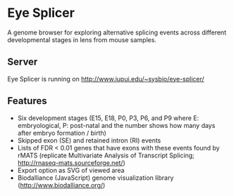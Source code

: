 # Eye Splicer

A genome browser for exploring alternative splicing events across different developmental stages in lens from mouse samples.

## Server

Eye Splicer is running on http://www.iupui.edu/~sysbio/eye-splicer/

## Features

* Six development stages (E15, E18, P0, P3, P6, and P9 where E: embryological, P: post-natal and the number shows how many days after embryo formation / birth)
* Skipped exon (SE) and retained intron (RI) events
* Lists of FDR < 0.01 genes that have exons with these events found by rMATS (replicate Multivariate Analysis of Transcript Splicing; http://rnaseq-mats.sourceforge.net/)
* Export option as SVG of viewed area
* Biodalliance (JavaScript) genome visualization library (http://www.biodalliance.org/)
